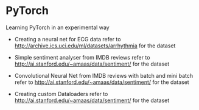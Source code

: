 # PyTorch
Learning PyTorch in an experimental way

- Creating a neural net for ECG data
  refer to http://archive.ics.uci.edu/ml/datasets/arrhythmia for the dataset

- Simple sentiment analyser from IMDB reviews
  refer to http://ai.stanford.edu/~amaas/data/sentiment/ for the dataset 
- Convolutional Neural Net from IMDB reviews with batch and mini batch
  refer to http://ai.stanford.edu/~amaas/data/sentiment/ for the dataset
- Creating custom Dataloaders
  refer to http://ai.stanford.edu/~amaas/data/sentiment/ for the dataset
